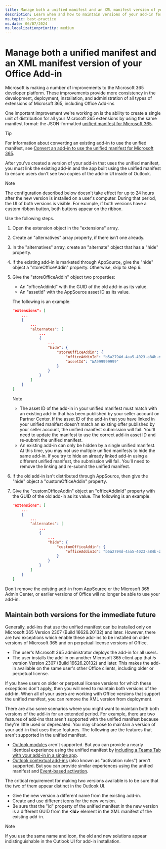```yaml
---
title: Manage both a unified manifest and an XML manifest version of your Office Add-in
description: Learn when and how to maintain versions of your add-in for each type of manifest.
ms.topic: best-practice
ms.date: 06/07/2024
ms.localizationpriority: medium
---
```


# Manage both a unified manifest and an XML manifest version of your Office Add-in

Microsoft is making a number of improvements to the Microsoft 365 developer platform. These improvements provide more consistency in the development, deployment, installation, and administration of all types of extensions of Microsoft 365, including Office Add-ins.

One important improvement we're working on is the ability to create a single unit of distribution for all your Microsoft 365 extensions by using the same manifest format: the JSON-formatted [unified manifest for Microsoft 365](../develop/unified-manifest-overview.md).

> [!TIP]
> For information about converting an existing add-in to use the unified manifest, see [Convert an add-in to use the unified manifest for Microsoft 365](../develop/convert-xml-to-json-manifest.md).

After you've created a version of your add-in that uses the unified manifest, you must link the existing add-in and the app built using the unified manifest to ensure users don't see two copies of the add-in UI inside of Outlook. 

> [!NOTE]
> The configuration described below doesn't take effect for up to 24 hours after the new version is installed on a user's computer. During that period, the UI of both versions is visible. For example, if both versions have a custom ribbon button, both buttons appear on the ribbon.  

Use the following steps.

1. Open the extension object in the "extensions" array.
1. Create an "alternatives" array property, if there isn’t one already.
1. In the "alternatives" array, create an "alternate" object that has a "hide" property.
1. If the existing add-in is marketed through AppSource, give the "hide" object a "storeOfficeAddin" property. Otherwise, skip to step 6.
1. Give the "storeOfficeAddin" object two properties:

    - An "officeAddinId" with the GUID of the old add-in as its value.
    - An "assetId" with the AppSource asset ID as its value.

    The following is an example:

    ```json
    "extensions": [
        ...
        {
            ...
            "alternates": [
                ...
                {
                    ...
                    "hide": {
                        "storeOfficeAddin": {
                            "officeAddinId": "b5a2794d-4aa5-4023-a84b-c60a3cbd33d4",
                            "assetId": "WA999999999"
                        }
                    }
                }
            ]
        }
    ]
    ```

    > [!NOTE]
    > 
    > - The asset ID of the add-in in your unified manifest must match with an existing add-in that has been published by your seller account on Partner Center. If the asset ID of the add-in that you have linked in your unified manifest doesn't match an existing offer published by your seller account, the unified manifest submission will fail. You'll need to update the manifest to use the correct add-in asset ID and re-submit the unified manifest. 
    > - An existing add-in can only be hidden by a single unified manifest. At this time, you may not use multiple unified manifests to hide the same add-in. If you try to hide an already linked add-in using a different unified manifest, the submission will fail. You'll need to remove the linking and re-submit the unified manifest.


1. If the old add-in isn't distributed through AppSource, then give the "hide" object a "customOfficeAddin" property.
1. Give the "customOfficeAddin" object an "officeAddinId" property with the GUID of the old add-in as its value. The following is an example.

    ```json
    "extensions": [
        ...
        {
            ...
            "alternates": [
                ...
                {
                    ...
                    "hide": {
                        "customOfficeAddin": {
                            "officeAddinId": "b5a2794d-4aa5-4023-a84b-c60a3cbd33d4"
                        }
                    }
                }
            ]
        }
    ]
    ```

Don't remove the existing add-in from AppSource or the Microsoft 365 Admin Center, or earlier versions of Office will no longer be able to use your add-in.

## Maintain both versions for the immediate future

Generally, add-ins that use the unified manifest can be installed only on Microsoft 365 Version 2307 (Build 16626.20132) and later. However, there are two exceptions which enable these add-ins to be installed on older versions of Microsoft 365 and on perpetual license versions of Office. 

- The user's Microsoft 365 administrator deploys the add-in for all users.
- The user installs the add-in on another Microsoft 365 client app that *is* version Version 2307 (Build 16626.20132) and later. This makes the add-in available on the same user's other Office clients, including older or perpetual license.

If you have users on older or perpetual license versions for which these exceptions don't apply, then you will need to maintain both versions of the add-in. When all of your users are working with Office versions that support the unified manifest, you can remove the XML version from deployment.

There are also some scenarios where you might want to maintain both both versions of the add-in for an extended period. For example, there are two features of add-ins that aren't supported with the unified manifest because they're little used or deprecated. You may choose to maintain a version of your add-in that uses these features. The following are the features that aren't supported in the unified manifest.

- [Outlook modules](../outlook/extension-module-outlook-add-ins.md) aren't supported. But you can provide a nearly identical experience using the unified manifest by [including a Teams Tab with your add-in in a single app](/microsoftteams/platform/m365-apps/combine-office-add-in-and-teams-app).
- [Outlook contextual add-ins](../outlook/contextual-outlook-add-ins.md) (also known as "activation rules") aren't supported. But you can provide similar experiences using the unified manifest and [Event-based activation](../outlook/autolaunch.md).

The critical requirement for making two versions available is to be sure that the two of them appear distinct in the Outlook UI. 

- Give the new version a different name from the existing add-in. 
- Create and use different icons for the new version.
- Be sure that the "id" property of the unified manifest in the new version is a different GUID from the **\<Id\>** element in the XML manifest of the existing add-in.

> [!NOTE]
> If you use the same name and icon, the old and new solutions appear indistinguishable in the Outlook UI for add-in installation. 

